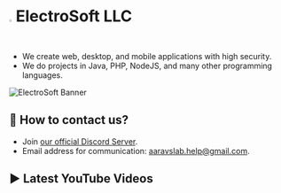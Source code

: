 <!--https://github.com/electrosoftllc/.github/raw/master/profile/icon.png-->
# <img src="https://i.imgur.com/yKGOzDF.png" width="1%"/> ElectroSoft LLC
- We create web, desktop, and mobile applications with high security.
- We do projects in Java, PHP, NodeJS, and many other programming languages.
<!--https://raw.githubusercontent.com/electrosoftllc/.github/master/profile/banner.png-->
![ElectroSoft Banner](https://i.imgur.com/QTvVdEG.png)

## 📱 How to contact us?
- Join [our official Discord Server](https://discord.gg/jsSGFeR).
- Email address for communication: [aaravslab.help@gmail.com](mailto:aaravslab.help@gmail.com).

## ▶️ Latest YouTube Videos
<!-- YouTube:START -->
<!-- YouTube:END -->
